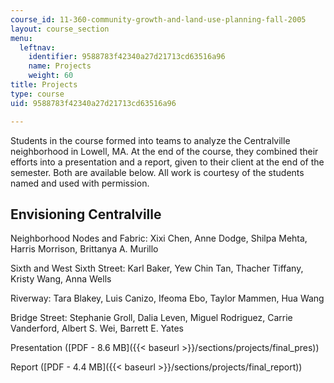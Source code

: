 ```yaml
---
course_id: 11-360-community-growth-and-land-use-planning-fall-2005
layout: course_section
menu:
  leftnav:
    identifier: 9588783f42340a27d21713cd63516a96
    name: Projects
    weight: 60
title: Projects
type: course
uid: 9588783f42340a27d21713cd63516a96

---
```


Students in the course formed into teams to analyze the Centralville neighborhood in Lowell, MA. At the end of the course, they combined their efforts into a presentation and a report, given to their client at the end of the semester. Both are available below. All work is courtesy of the students named and used with permission.

Envisioning Centralville
------------------------

Neighborhood Nodes and Fabric: Xixi Chen, Anne Dodge, Shilpa Mehta, Harris Morrison, Brittanya A. Murillo

Sixth and West Sixth Street: Karl Baker, Yew Chin Tan, Thacher Tiffany, Kristy Wang, Anna Wells

Riverway: Tara Blakey, Luis Canizo, Ifeoma Ebo, Taylor Mammen, Hua Wang

Bridge Street: Stephanie Groll, Dalia Leven, Miguel Rodriguez, Carrie Vanderford, Albert S. Wei, Barrett E. Yates

Presentation ([PDF - 8.6 MB]({{< baseurl >}}/sections/projects/final_pres))

Report ([PDF - 4.4 MB]({{< baseurl >}}/sections/projects/final_report))